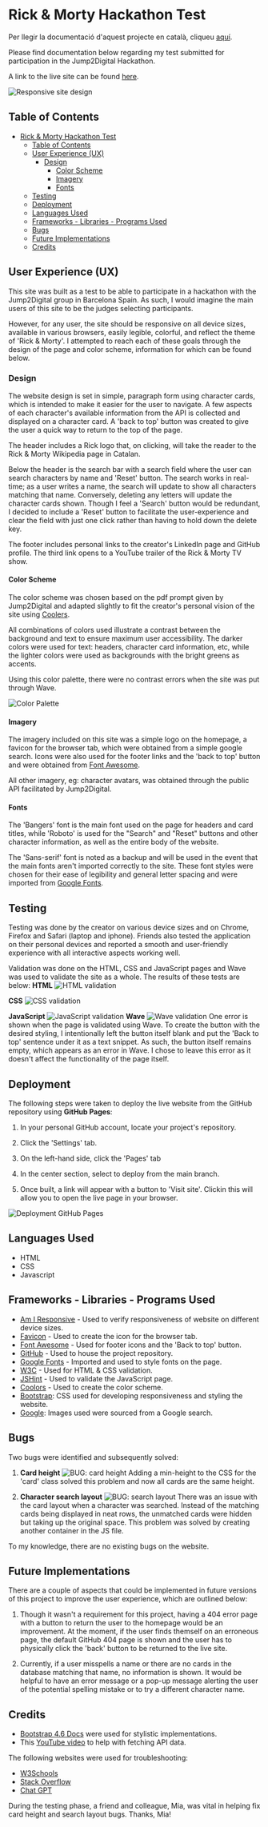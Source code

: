 # Rick & Morty Hackathon Test

Per llegir la documentació d'aquest projecte en català, cliqueu [aquí](/READMECAT.md).

Please find documentation below regarding my test submitted for participation in the Jump2Digital Hackathon. 

 A link to the live site can be found [here](https://kaylaesmith1.github.io/jump2digital-hackathon/).


![Responsive site design](/assets/images/amiresponsive.png)


## Table of Contents
- [Rick & Morty Hackathon Test](#rick---morty-hackathon-test)
  * [Table of Contents](#table-of-contents)
  * [User Experience (UX)](#user-experience--ux-)
    + [Design](#design)
      - [Color Scheme](#color-scheme)
      - [Imagery](#imagery)
      - [Fonts](#fonts)
  * [Testing](#testing)
  * [Deployment](#deployment)
  * [Languages Used](#languages-used)
  * [Frameworks - Libraries - Programs Used](#frameworks---libraries---programs-used)
  * [Bugs](#bugs)
  * [Future Implementations](#future-implementations)
  * [Credits](#credits)


## User Experience (UX)

This site was built as a test to be able to participate in a hackathon with the Jump2Digital group in Barcelona Spain. As such, I would imagine the main users of this site to be the judges selecting participants. 

However, for any user, the site should be responsive on all device sizes, available in various browsers, easily legible, colorful, and reflect the theme of 'Rick & Morty'. I attempted to reach each of these goals through the design of the page and color scheme, information for which can be found below.

### Design

The website design is set in simple, paragraph form using character cards, which is intended to make it easier for the user to navigate. A few aspects of each character's available information from the API is collected and displayed on a character card. A 'back to top' button was created to give the user a quick way to return to the top of the page.

The header includes a Rick logo that, on clicking, will take the reader to the Rick & Morty Wikipedia page in Catalan.

Below the header is the search bar with a search field where the user can search characters by name and 'Reset' button. The search works in real-time; as a user writes a name, the search will update to show all characters matching that name. Conversely, deleting any letters will update the character cards shown. Though I feel a 'Search' button would be redundant, I decided to include a 'Reset' button to facilitate the user-experience and clear the field with just one click rather than having to hold down the delete key.

The footer includes personal links to the creator's LinkedIn page and GitHub profile. The third link opens to a YouTube trailer of the Rick & Morty TV show.

#### Color Scheme

The color scheme was chosen based on the pdf prompt given by Jump2Digital and adapted slightly to fit the creator's personal vision of the site using [Coolers](https://coolors.co/). 

All combinations of colors used illustrate a contrast between the background and text to ensure maximum user accessibility. The darker colors were used for text: headers, character card information, etc, while the lighter colors were used as backgrounds with the bright greens as accents.

Using this color palette, there were no contrast errors when the site was put through Wave.

![Color Palette](/assets/images/color-scheme2.png)

#### Imagery

The imagery included on this site was a simple logo on the homepage, a favicon for the browser tab, which were obtained from a simple google search. Icons were also used for the footer links and the 'back to top' button and were obtained from [Font Awesome](https://fontawesome.com/icons).

All other imagery, eg: character avatars, was obtained through the public API facilitated by Jump2Digital.

#### Fonts

The 'Bangers' font is the main font used on the page for headers and card titles, while 'Roboto' is used for the "Search" and "Reset" buttons and other character information, as well as the entire body of the website. 

The 'Sans-serif' font is noted as a backup and will be used in the event that the main fonts aren't imported correctly to the site. These font styles were chosen for their ease of legibility and general letter spacing and were imported from [Google Fonts](https://fonts.google.com/). 

## Testing

Testing was done by the creator on various device sizes and on Chrome, Firefox and Safari (laptop and iphone). Friends also tested the application on their personal devices and reported a smooth and user-friendly experience with all interactive aspects working well.

Validation was done on the HTML, CSS and JavaScript pages and Wave was used to validate the site as a whole. The results of these tests are below:
<strong>HTML</strong>
![HTML validation](/assets/images/validate-html.png)

<strong>CSS</strong>
![CSS validation](/assets/images/validate-css.png)

<strong>JavaScript</strong>
![JavaScript validation](/assets/images/validate-js.png)
<strong>Wave</strong>
![Wave validation](/assets/images/validate-wave.png)
One error is shown when the page is validated using Wave. To create the button with the desired styling, I intentionally left the button itself blank and put the 'Back to top' sentence under it as a text snippet. As such, the button itself remains empty, which appears as an error in Wave. I chose to leave this error as it doesn't affect the functionality of the page itself.


## Deployment

The following steps were taken to deploy the live website from the GitHub repository using <strong>GitHub Pages</strong>:

1. In your personal GitHub account, locate your project's repository.

2. Click the 'Settings' tab.

3. On the left-hand side, click the 'Pages' tab

4. In the center section, select to deploy from the main branch.

5. Once built, a link will appear with a button to 'Visit site'. Clickin this will allow you to open the live page in your browser.

![Deployment GitHub Pages](/assets/images/deploy-pages.png)


## Languages Used

- HTML
- CSS
- Javascript

## Frameworks - Libraries - Programs Used 
- [Am I Responsive](https://amiresponsive.co.uk/) - Used to verify responsiveness of website on different device sizes.
- [Favicon](https://favicon.io/) - Used to create the icon for the browser tab.
- [Font Awesome](https://fontawesome.com/) - Used for footer icons and the 'Back to top' button.
- [GitHub](https://github.com/) - Used to house the project repository.
- [Google Fonts](https://fonts.google.com/) - Imported and used to style fonts on the page.
- [W3C](https://www.w3.org/) - Used for HTML & CSS validation.
- [JSHint](https://jshint.com/) - Used to validate the JavaScript page.
- [Coolors](https://coolors.co/) - Used to create the color scheme.
- [Bootstrap](https://getbootstrap.com/docs/4.6/getting-started/introduction/): CSS used for developing responsiveness and styling the website.
- [Google](https://www.google.com/): Images used were sourced from a Google search.


## Bugs
Two bugs were identified and subsequently solved:
1. <strong>Card height</strong>
![BUG: card height](/assets/images/BUG-card-height.png)
Adding a min-height to the CSS for the 'card' class solved this problem and now all cards are the same height.

2. <strong>Character search layout</strong>
![BUG: search layout](/assets/images/BUG-search-layout.png)
There was an issue with the card layout when a character was searched. Instead of the matching cards being displayed in neat rows, the unmatched cards were hidden but taking up the original space. This problem was solved by creating another container in the JS file.


To my knowledge, there are no existing bugs on the website. 


## Future Implementations
There are a couple of aspects that could be implemented in future versions of this project to improve the user experience, which are outlined below:

1. Though it wasn't a requirement for this project, having a 404 error page with a button to return the user to the homepage would be an improvement. At the moment, if the user finds themself on an erroneous page, the default GitHub 404 page is shown and the user has to physically click the 'back' button to be returned to the live site.  

2. Currently, if a user misspells a name or there are no cards in the database matching that name, no information is shown. It would be helpful to have an error message or a pop-up message alerting the user of the potential spelling mistake or to try a different character name. 

## Credits 
- [Bootstrap 4.6 Docs](https://getbootstrap.com/docs/4.6/getting-started/introduction/) were used for stylistic implementations.
- This [YouTube video](https://www.youtube.com/watch?v=zUcc4vW-jsI) to help with fetching API data.

The following websites were used for troubleshooting:
- [W3Schools](https://www.w3schools.com/)
- [Stack Overflow](https://stackoverflow.com/) 
- [Chat GPT](https://chat.openai.com/)

During the testing phase, a friend and colleague, Mia, was vital in helping fix card height and search layout bugs. Thanks, Mia!